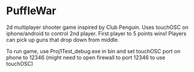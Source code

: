 # PuffleWar
2d multiplayer shooter game inspired by Club Penguin. Uses touchOSC on iphone/android to control 2nd player.
First player to 5 points wins! Players can pick up guns that drop down from middle. 

To run game, use Proj1Test_debug.exe in bin and set touchOSC port on phone to 12346 (might need to open firewall to port 12346 to use touchOSC)
